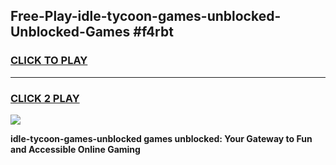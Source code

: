 
## Free-Play-idle-tycoon-games-unblocked-Unblocked-Games #f4rbt
<h3>
<a href="https://news.freeplayer.one?title=idle-tycoon-games-unblocked&ref=8M">CLICK TO PLAY</a></h3>
<hr>

<h3>
<a href="https://news.freeplayer.one?title=idle-tycoon-games-unblocked&ref=8M">CLICK 2 PLAY</a>
  
</h3>

<a href="https://news.freeplayer.one?title=idle-tycoon-games-unblocked&ref=8M"><img src="https://clearcache.store/games.png"></a>


**idle-tycoon-games-unblocked games unblocked: Your Gateway to Fun and Accessible Online Gaming**
